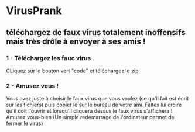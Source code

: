# VirusPrank
## téléchargez de faux virus totalement inoffensifs mais très drôle à envoyer à ses amis !

### 1 - Téléchargez les fauc virus 
CLiquez sur le bouton vert "code" et téléchargez le zip

### 2 - Amusez vous !
Vous avez juste à choisir le faux virus que vous voulez 
(ce qu'il fait est écrit sur les fichiers) 
puis copier le sur le bureau de votre ami.
Faites lui croire qu'il doit l'ouvrir et lorsqu'il cliquera dessus
le faux virus s'affichera ! 
Amusez vous-bien
(Un simple redémarrage de l'ordinateur permet de fermer le virus)

